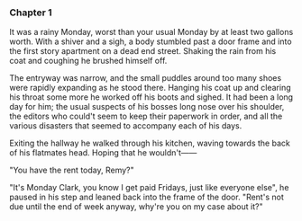### Chapter 1

It was a rainy Monday, worst than your usual Monday by at least two 
gallons worth. With a shiver and a sigh, a body stumbled past a door 
frame and into the first story apartment on a dead end street. 
Shaking the rain from his coat and coughing he brushed himself off. 

The entryway was narrow, and the small puddles around too many shoes 
were rapidly expanding as he stood there. Hanging his coat up and 
clearing his throat some more he worked off his boots and sighed. It 
had been a long day for him; the usual suspects of his bosses long 
nose over his shoulder, the editors who could't seem to keep their 
paperwork in order, and all the various disasters that seemed to 
accompany each of his days.

Exiting the hallway he walked through his kitchen, waving towards 
the back of his flatmates head. Hoping that he wouldn't——

"You have the rent today, Remy?"

"It's Monday Clark, you know I get paid Fridays, just like everyone 
else", he paused in his step and leaned back into the frame of the 
door. "Rent's not due until the end of week anyway, why're you on 
my case about it?" 
